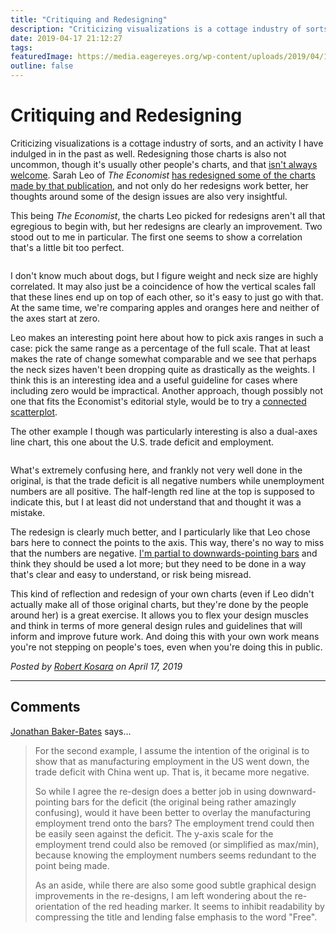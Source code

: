 ```yaml
---
title: "Critiquing and Redesigning"
description: "Criticizing visualizations is a cottage industry of sorts, and an activity I have indulged in in the past as well. Redesigning those charts is also not uncommon, though it's usually other people's charts, and that isn't always welcome. Sarah Leo of The Economist has redesigned some of the charts made by that publication, and not only do her redesigns work better, her thoughts around some of the design issues are also very insightful."
date: 2019-04-17 21:12:27
tags: 
featuredImage: https://media.eagereyes.org/wp-content/uploads/2019/04/1Ilu1H37M1soUh1GHhDa_IA.png
outline: false
---
```


# Critiquing and Redesigning

Criticizing visualizations is a cottage industry of sorts, and an activity I have indulged in in the past as well. Redesigning those charts is also not uncommon, though it's usually other people's charts, and that <a href="https://medium.com/@hint_fm/design-and-redesign-4ab77206cf9">isn't always welcome</a>. Sarah Leo of <em>The Economist</em> <a href="https://medium.economist.com/mistakes-weve-drawn-a-few-8cdd8a42d368">has redesigned some of the charts made by that publication</a>, and not only do her redesigns work better, her thoughts around some of the design issues are also very insightful.

This being <em>The Economist</em>, the charts Leo picked for redesigns aren't all that egregious to begin with, but her redesigns are clearly an improvement. Two  stood out to me in particular. The first one seems to show a correlation that's a little bit too perfect.

<figure class="wp-block-image"><img src="https://media.eagereyes.org/wp-content/uploads/2019/04/1H21mduPmvzot3oaMThNfFQ.png" alt="" class="wp-image-12009"/></figure>

I don't know much about dogs, but I figure weight and neck size are highly correlated. It may also just be a coincidence of how the vertical scales fall that these lines end up on top of each other, so it's easy to just go with that. At the same time, we're comparing apples and oranges here and neither of the axes start at zero.

Leo makes an interesting point here about how to pick axis ranges in such a case: pick the same range as a percentage of the full scale. That at least makes the rate of change somewhat comparable and we see that perhaps the neck sizes haven't been dropping quite as drastically as the weights. I think this is an interesting idea and a useful guideline for cases where including zero would be impractical. Another approach, though possibly not one that fits the Economist's editorial style, would be to try a <a href="https://eagereyes.org/papers/the-connected-scatterplot-for-presenting-paired-time-series">connected scatterplot</a>.

The other example I though was particularly interesting is also a dual-axes line chart, this one about the U.S. trade deficit and employment.

<figure class="wp-block-image"><img src="https://media.eagereyes.org/wp-content/uploads/2019/04/1Ilu1H37M1soUh1GHhDa_IA.png" alt="" class="wp-image-12010"/></figure>

What's extremely confusing here, and frankly not very well done in the original, is that the trade deficit is all negative numbers while unemployment numbers are all positive. The half-length red line at the top is supposed to indicate this, but I at least did not understand that and thought it was a mistake.

The redesign is clearly much better, and I particularly like that Leo chose bars here to connect the points to the axis. This way, there's no way to miss that the numbers are negative. <a href="https://eagereyes.org/journalism/when-bars-point-down">I'm partial to downwards-pointing bars</a> and think they should be used a lot more; but they need to be done in a way that's clear and easy to understand, or risk being misread.

This kind of reflection and redesign of your own charts (even if Leo didn't actually make all of those original charts, but they're done by the people around her) is a great exercise. It allows you to flex your design muscles and think in terms of more general design rules and guidelines that will inform and improve future work. And doing this with your own work means you're not stepping on people's toes, even when you're doing this in public.


_Posted by <a href="/about">Robert Kosara</a> on April 17, 2019_


<aside class="comments">

---
## Comments

<a href="https://plus.google.com/+JonathanBakerBates" rel="nofollow noopener" target="_blank">Jonathan Baker-Bates</a> says…
>	For the second example, I assume the intention of the original is to show that as manufacturing employment in the US went down, the trade deficit with China went up. That is, it became more negative.
>	
>	So while I agree the re-design does a better job in using downward-pointing bars for the deficit (the original being rather amazingly confusing), would it have been better to overlay the manufacturing employment trend onto the bars? The employment trend could then be easily seen against the deficit. The y-axis scale for the employment trend could also be removed (or simplified as max/min), because knowing the employment numbers seems redundant to the point being made.
>	
>	As an aside, while there are also some good subtle graphical design improvements in the re-designs, I am left wondering about the re-orientation of the red heading marker.  It seems to inhibit readability by compressing the title and lending false emphasis to the word "Free".

</aside>

